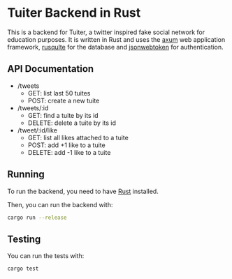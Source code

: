 # Tuiter Backend in Rust

This is a backend for Tuiter, a twitter inspired fake social network for education purposes.
It is written in Rust and uses the [axum](https://crates.io/crates/axum) web application framework, [rusqulte](https://crates.io/crates/rusqlite) for the database and [jsonwebtoken](https://crates.io/crates/jsonwebtoken) for authentication.

## API Documentation

- /tweets
  - GET: list last 50 tuites
  - POST: create a new tuite
- /tweets/:id
  - GET: find a tuite by its id
  - DELETE: delete a tuite by its id
- /tweet/:id/like
  - GET: list all likes attached to a tuite
  - POST: add +1 like to a tuite
  - DELETE: add -1 like to a tuite

## Running

To run the backend, you need to have [Rust](https://www.rust-lang.org/tools/install) installed.

Then, you can run the backend with:

```bash
cargo run --release
```

## Testing

You can run the tests with:

```bash
cargo test
```
